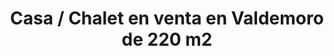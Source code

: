 ---
title: "Casa / Chalet en venta en Valdemoro de 220 m2"
description: |
    AC GABINETE INMOBILIARIO. Vende Local, en Fuenlabrada. Zona Centro. Construido en el año 1978, tiene 48 m2 (Según catastro). Posibilidad de CAMBIO DE USO. Posibilidad también de alquiler.
    Local, con varias estancias. Posibilidad de sacar una vivienda. Con Salón. Cocina. Dos habitaciones con sus armarios empotrados. Baño
    A 10 minutos del M-50. A 10 minutos de C.C. Plaza de La Estación. A 5 minutos de RENFE y METRO FUENLABRADA CENTRAL. Autobuses urbanos e interurbanos a 3 minutos.
    Zona peatonal. Con comercios de barrio, donde tener las necesidades del día a día cubiertas.
    Parking próximo.
    Colegios, guarderías e institutos próximos.

    Como ven, dispone de todos los servicios y comodidades para hacernos la vida fácil y cómoda, sin prescindir de ningún servicio de primera necesidad.

    DISPONEMOS DE FINANCIACION HASTA EL 100x100.

    NO DUDE EN VISITARLO.

    Ac Gabinete Inmobiliario. Expertos en el sector. Consúltenos sin compromiso.
    ¿Sueñas con un hogar? Nosotros te lo ofrecemos
    Encuentra más en http://www.acgabineteinmobiliario.com
area: 220
houseType: "Casa / Chalet"
reference: "Ref: AC-87"
bedrooms: 4
bathrooms: 4
address: "Calle Colombia, Valdemoro"
videos:
images:
features: 
    extras:
    -   "Garaje individual"
    -   "Aire acondicionado"
    -   "Armarios empotrados"
    -   "Calefacción de gas natural individual"
    -   "Cocina amueblada"
    -   "Edificio con garaje"
    -   "Exterior"
    -   "Luminoso"
    -   "Patio de uso"
    -   "Piscina"
    -   "Porche"
    -   "Ventanas climalit"
    price: 1795.45
    usableArea: 190 
    plotArea: 200 
    floors: 3
    constructionYear: 2002
energeticCertification:
    consumption: "En trámite"
    co2Emissions: "En trámite"
---